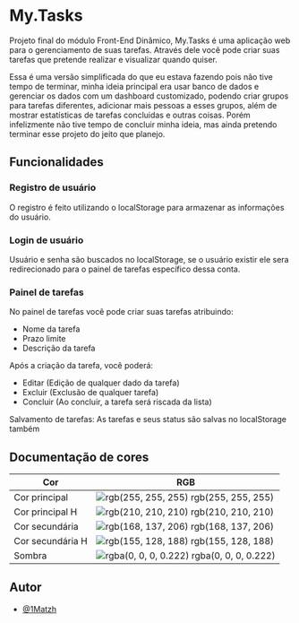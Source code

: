 
# My.Tasks

Projeto final do módulo Front-End Dinâmico, My.Tasks é uma aplicação web para o gerenciamento de suas tarefas. Através dele você pode criar suas tarefas que pretende realizar e visualizar quando quiser.

Essa é uma versão simplificada do que eu estava fazendo pois não tive tempo de terminar, minha ideia principal era usar banco de dados e gerenciar os dados com um dashboard customizado, podendo criar grupos para tarefas diferentes, adicionar mais pessoas a esses grupos, além de mostrar estatísticas de tarefas concluidas e outras coisas. Porém infelizmente não tive tempo de concluir minha ideia, mas ainda pretendo terminar esse projeto do jeito que planejo.


## Funcionalidades

### Registro de usuário
O registro é feito utilizando o localStorage para armazenar as informações do usuário.

### Login de usuário
Usuário e senha são buscados no localStorage, se o usuário existir ele sera redirecionado para o painel de tarefas específico dessa conta.

### Painel de tarefas
No painel de tarefas você pode criar suas tarefas atribuindo:
- Nome da tarefa
- Prazo limite
- Descrição da tarefa

Após a criação da tarefa, você poderá:
- Editar (Edição de qualquer dado da tarefa)
- Excluir (Exclusão de qualquer tarefa)
- Concluir (Ao concluir, a tarefa será riscada da lista)

Salvamento de tarefas: As tarefas e seus status são salvas no localStorage também

## Documentação de cores

| Cor               | RGB                                                |
| ----------------- | ---------------------------------------------------------------- |
| Cor principal       | ![rgb(255, 255, 255)](https://via.placeholder.com/10/ffffff?text=+) rgb(255, 255, 255) |
| Cor principal H       | ![rgb(210, 210, 210)](https://via.placeholder.com/10/d2d2d2?text=+) rgb(210, 210, 210) |
| Cor secundária       | ![rgb(168, 137, 206)](https://via.placeholder.com/10/a889ce?text=+) rgb(168, 137, 206) |
| Cor secundária H       | ![rgb(155, 128, 188)](https://via.placeholder.com/10/9b80bc?text=+) rgb(155, 128, 188) |
| Sombra       | ![rgba(0, 0, 0, 0.222)](https://via.placeholder.com/10/000000?text=+) rgba(0, 0, 0, 0.222) |


## Autor

- [@1Matzh](https://github.com/1Matzh)

